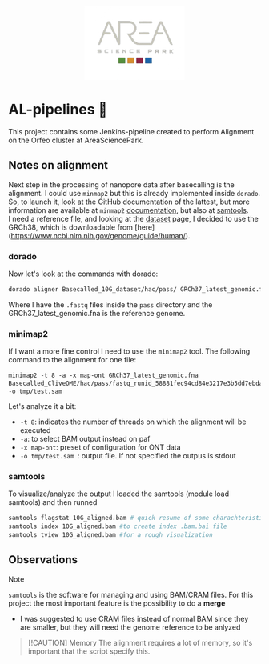 <p align="center">
  <img src="docs/assets/logo-area.png" alt="Area logo" width="200"/>
</p>

# AL-pipelines 🧬 
This project contains some Jenkins-pipeline created to perform Alignment on the Orfeo cluster at AreaSciencePark.

## Notes on alignment

Next step in the processing of nanopore data after basecalling is the alignment. I could use `minmap2` but this is already implemented inside `dorado`. So, to launch it, look at the GitHub documentation of the lattest, but more information are available at `minmap2` [documentation](https://github.com/lh3/minimap2?tab=readme-ov-file#general), but also at [samtools](https://www.htslib.org/workflow/fastq.html).  
I need a reference file, and looking at the [dataset](https://42basepairs.com/browse/s3/ont-open-data/cliveome_kit14_2022.05/gdna/flowcells/ONLA29134/20220510_1127_5H_PAM63974_a5e7a202/aligned?file=read_processor_log-2022-05-16_09-11-04.log&preview=contents) page, I decided to use the GRCh38, which is downloadable from [here] (https://www.ncbi.nlm.nih.gov/genome/guide/human/).  

### dorado
Now let's look at the commands with dorado:
```bash 
dorado aligner Basecalled_10G_dataset/hac/pass/ GRCh37_latest_genomic.fna > 10G_aligned.bam
```
Where I have the `.fastq` files inside the `pass` directory and the GRCh37_latest_genomic.fna is the reference genome.  

### minimap2 
If I want a more fine control I need to use the `minimap2` tool. The following command to the alignment for one file:
```
minimap2 -t 8 -a -x map-ont GRCh37_latest_genomic.fna  Basecalled_CliveOME/hac/pass/fastq_runid_58881fec94cd84e3217e3b5dd7ebdab4eb3a5166_client0_0_0.fastq -o tmp/test.sam 
```
Let's analyze it a bit:
- `-t 8`: indicates the number of threads on which the alignment will be executed
- `-a`: to select BAM output instead on paf
- `-x map-ont`: preset of configuration for ONT data
- `-o tmp/test.sam `: output file. If not specified the outpus is stdout

### samtools

To visualize/analyze the output I loaded the samtools (module load samtools) and then runned
```bash
samtools flagstat 10G_aligned.bam # quick resume of some charachteristics
samtools index 10G_aligned.bam #to create index .bam.bai file
samtools tview 10G_aligned.bam #for a rough visualization
```

## Observations
> [!NOTE]  
> `samtools` is the software for managing and using BAM/CRAM files. For this project the most important feature is the possibility to do a **merge**
- I was suggested to use CRAM files instead of normal BAM since they are smaller, but they will need the genome reference to be anlyzed
> [!CAUTION] Memory
> The alignment requires a lot of memory, so it's important that the script specify this.